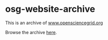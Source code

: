 # osg-website-archive

This is an archive of www.opensciencegrid.org

Browse the archive [here](https://opensciencegrid.github.io/osg-website-archive/www.opensciencegrid.org/).
